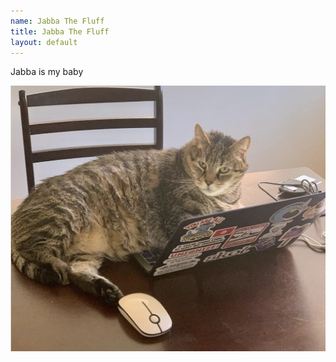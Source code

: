 ```yaml
---
name: Jabba The Fluff
title: Jabba The Fluff
layout: default
---
```


Jabba is my baby

![Picture of Jabba The Fluff](../assets/jabba.png)
